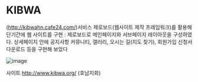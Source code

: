 # KIBWA
(http://kibwahn.cafe24.com/)서비스
제로보드(웹사이트 제작 프레임워크)를 활용해 단기간에 웹 사이트를 구현
: 제로보드로 메인페이지와 서브페이지 레이아웃을 구성하였다.
상세페이지 안에 공지사항 커뮤니티, 갤러리, 오시는 길(지도 찾기), 회원가입 신청서 다운로드 등을 구현해 보았다

![image](https://github.com/ksnangel/KIBWA/assets/97787719/6f8ec18b-ecf2-4e69-97e4-562618900f48)

사이트
 http://www.kibwa.org/  (호남지회)

